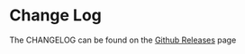 # Change Log
The CHANGELOG can be found on the [Github Releases](https://github.com/devlinjunker/template.github.semver/releases) page


